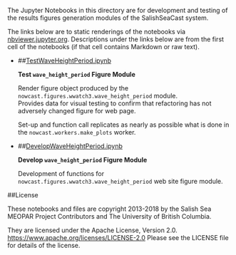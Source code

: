 The Jupyter Notebooks in this directory are for development and testing of
the results figures generation modules of the SalishSeaCast system.

The links below are to static renderings of the notebooks via
[nbviewer.jupyter.org](https://nbviewer.jupyter.org/).
Descriptions under the links below are from the first cell of the notebooks
(if that cell contains Markdown or raw text).

* ##[TestWaveHeightPeriod.ipynb](https://nbviewer.jupyter.org/github/SalishSeaCast/SalishSeaNowcast/blob/master/notebooks/figures/wwatch3/TestWaveHeightPeriod.ipynb)  
    
    **Test `wave_height_period` Figure Module**  
      
    Render figure object produced by the `nowcast.figures.wwatch3.wave_height_period` module.  
    Provides data for visual testing to confirm that refactoring has not adversely changed figure for web page.  
      
    Set-up and function call replicates as nearly as possible what is done in the `nowcast.workers.make_plots` worker.  

* ##[DevelopWaveHeightPeriod.ipynb](https://nbviewer.jupyter.org/github/SalishSeaCast/SalishSeaNowcast/blob/master/notebooks/figures/wwatch3/DevelopWaveHeightPeriod.ipynb)  
    
    **Develop `wave_height_period` Figure Module**  
      
    Development of functions for `nowcast.figures.wwatch3.wave_height_period` web site figure module.  


##License

These notebooks and files are copyright 2013-2018
by the Salish Sea MEOPAR Project Contributors
and The University of British Columbia.

They are licensed under the Apache License, Version 2.0.
https://www.apache.org/licenses/LICENSE-2.0
Please see the LICENSE file for details of the license.
